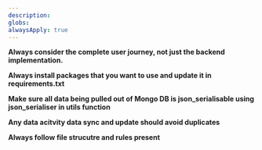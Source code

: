 ```yaml
---
description:
globs:
alwaysApply: true
---
```


**Always consider the complete user journey, not just the backend implementation.**

**Always install packages that you want to use and update it in requirements.txt**

**Make sure all data being pulled out of Mongo DB is json_serialisable using json_serialiser in utils function**

**Any data acitvity data sync and update should avoid duplicates**

**Always follow file strucutre and rules present**


